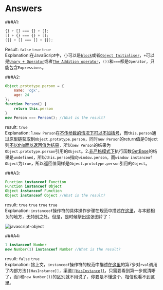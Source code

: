 Answers
===========

###A1:

```javascript
{} + [] === {} + [];
[] + {} === {} + [];
({} + [] === [] + {});
```

Result: `false` `true` `true`   
Explanation:在JavaScript中，`{}`可以是[`block`](http://es5.github.io/#x12.1)或者[`Object Initialiser`](http://es5.github.io/#x11.1.5)，`+`可以是[`Unary + Operator`](http://es5.github.io/#x11.4.6)或者[`The Addition operator`](http://es5.github.io/#x11.6.1)，`())`和`===`都是`Operator`，只能包含`Expressions`。

###A2:

```javascript
Object.prototype.person = {
    name: 'cgx',
    age: 24
};
function Person() {
    return this.person
}
new Person === Person(); //What is the result?
```

result: `true`   
Explanation: 1.`new Person`在[不传参数的情况下可以不加括号](http://es5.github.io/#x11.2.2)，而`this.person`通过原型链获取到`Object.prototype.person`，同时`new Person`的return值是Object则[不以this而以返回值为结果](http://es5.github.io/#x13.2.2)，所以`new Person`的结果为`Object.prototype.person`引用的`Object`。2.[非严格模式下](http://es5.github.io/#C)执行函数[GetBase](http://es5.github.io/#x11.2.3)的结果是`undefined`，所以`this.person`指向`window.person`，而`window instanceof Object`为`true`，所以返回值同样是`Object.prototype.person`引用的`Object`。

###A3:
```javascript
Function instanceof Function
Function instanceof Object
Object instanceof Function
Object instanceof Object //What is the result?
```

result: `true` `true` `true` `true`      
Explanation: `instanceof`操作符的具体操作步骤在规范中描述[在这里](http://es5.github.io/#x11.8.6)，与本题相关的地方，无特别之处。但是，是时候祭出这张图片了：

![javascript-object](https://raw.github.com/chuguixin/JS-backyard/master/images/jsobj.jpg)

###A4:
```javascript
1 instanceof Number
new Number(1) instanceof Number //What is the result?
```

result: `false` `true`      
Explanation: 接上文，`instanceof`操作符的规范中描述[在这里](http://es5.github.io/#x11.8.6)的第7步对`rval`调用了内部方法`[[HasInstance]]`，渠道[`[[HasInstance]]`](http://es5.github.io/#x15.3.5.3)，只需要看到第一步就清晰了，而`1`和`new Number(1)`的区别就不用说了，你要是不懂这个，相信也看不到这里。
